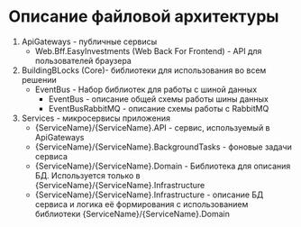 # Описание файловой архитектуры

1. ApiGateways - публичные сервисы
    * Web.Bff.EasyInvestments (Web Back For Frontend) - API для пользователей браузера
2. BuildingBLocks (Core)- библиотеки для использования во всем решении
    * EventBus - Набор библиотек для работы с шиной данных
        * EventBus - описание общей схемы работы шины данных
        * EventBusRabbitMQ - описание схемы работы с RabbitMQ
3. Services - микросервисы приложения
    * {ServiceName}/{ServiceName}.API - сервис, используемый в ApiGateways
    * {ServiceName}/{ServiceName}.BackgroundTasks - фоновые задачи сервиса
    * {ServiceName}/{ServiceName}.Domain - Библиотека для описания БД. Используется только в {ServiceName}/{ServiceName}.Infrastructure
    * {ServiceName}/{ServiceName}.Infrastructure - описание БД сервиса и логика её формирования с использованием библиотеки {ServiceName}/{ServiceName}.Domain